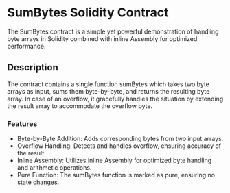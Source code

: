 
# SumBytes Solidity Contract
The SumBytes contract is a simple yet powerful demonstration of handling byte arrays in Solidity combined with inline Assembly for optimized performance.

## Description

The contract contains a single function sumBytes which takes two byte arrays as input, sums them byte-by-byte, and returns the resulting byte array. In case of an overflow, it gracefully handles the situation by extending the result array to accommodate the overflow byte.

### Features

- Byte-by-Byte Addition: Adds corresponding bytes from two input arrays.
- Overflow Handling: Detects and handles overflow, ensuring accuracy of the result.
- Inline Assembly: Utilizes inline Assembly for optimized byte handling and arithmetic operations.
- Pure Function: The sumBytes function is marked as pure, ensuring no state changes.
